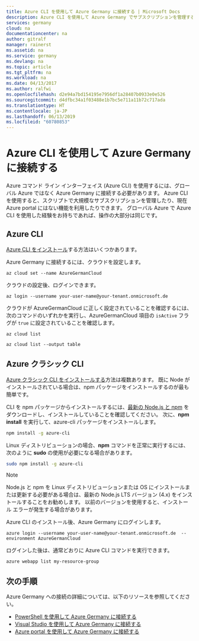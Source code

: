 ```yaml
---
title: Azure CLI を使用して Azure Germany に接続する | Microsoft Docs
description: Azure CLI を使用して Azure Germany でサブスクリプションを管理する方法
services: germany
cloud: na
documentationcenter: na
author: gitralf
manager: rainerst
ms.assetid: na
ms.service: germany
ms.devlang: na
ms.topic: article
ms.tgt_pltfrm: na
ms.workload: na
ms.date: 04/13/2017
ms.author: ralfwi
ms.openlocfilehash: d2e94a7bd154195e7956df1a28407b0933e0e526
ms.sourcegitcommit: d4dfbc34a1f03488e1b7bc5e711a11b72c717ada
ms.translationtype: HT
ms.contentlocale: ja-JP
ms.lasthandoff: 06/13/2019
ms.locfileid: "60780853"
---
```

# <a name="connect-to-azure-germany-by-using-azure-cli"></a>Azure CLI を使用して Azure Germany に接続する
Azure コマンド ライン インターフェイス (Azure CLI) を使用するには、グローバル Azure ではなく Azure Germany に接続する必要があります。 Azure CLI を使用すると、スクリプトで大規模なサブスクリプションを管理したり、現在 Azure portal にはない機能を利用したりできます。 グローバル Azure で Azure CLI を使用した経験をお持ちであれば、操作の大部分は同じです。  

## <a name="azure-cli"></a>Azure CLI
[Azure CLI をインストール](https://docs.microsoft.com/cli/azure/install-az-cli2)する方法はいくつかあります。  

Azure Germany に接続するには、クラウドを設定します。

```
az cloud set --name AzureGermanCloud
```

クラウドの設定後、ログインできます。

```
az login --username your-user-name@your-tenant.onmicrosoft.de
```

クラウドが AzureGermanCloud に正しく設定されていることを確認するには、次のコマンドのいずれかを実行し、AzureGermanCloud 項目の `isActive` フラグが `true` に設定されていることを確認します。

```
az cloud list
```

```
az cloud list --output table
```

## <a name="azure-classic-cli"></a>Azure クラシック CLI
[Azure クラシック CLI をインストールする](../xplat-cli-install.md)方法は複数あります。 既に Node がインストールされている場合は、npm パッケージをインストールするのが最も簡単です。

CLI を npm パッケージからインストールするには、[最新の Node.js と npm](https://nodejs.org/en/download/package-manager/) をダウンロードし、インストールしていることを確認してください。 次に、**npm install** を実行して、azure-cli パッケージをインストールします。

```bash
npm install -g azure-cli
```

Linux ディストリビューションの場合、**npm** コマンドを正常に実行するには、次のように **sudo** の使用が必要になる場合があります。

```bash
sudo npm install -g azure-cli
```

> [!NOTE]
> Node.js と npm を Linux ディストリビューションまたは OS にインストールまたは更新する必要がある場合は、最新の Node.js LTS バージョン (4.x) をインストールすることをお勧めします。 以前のバージョンを使用すると、インストール エラーが発生する場合があります。


Azure CLI のインストール後、Azure Germany にログインします。

```
azure login --username your-user-name@your-tenant.onmicrosoft.de  --environment AzureGermanCloud
```

ログインした後は、通常どおりに Azure CLI コマンドを実行できます。

```
azure webapp list my-resource-group
```

## <a name="next-steps"></a>次の手順
Azure Germany への接続の詳細については、以下のリソースを参照してください。

* [PowerShell を使用して Azure Germany に接続する](./germany-get-started-connect-with-ps.md)
* [Visual Studio を使用して Azure Germany に接続する](./germany-get-started-connect-with-vs.md)
* [Azure portal を使用して Azure Germany に接続する](./germany-get-started-connect-with-portal.md)




